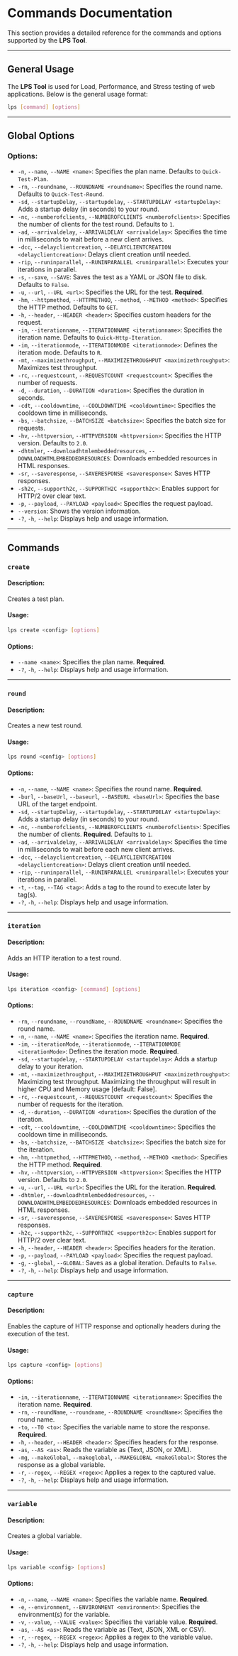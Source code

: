 
# Commands Documentation

This section provides a detailed reference for the commands and options supported by the **LPS Tool**.

---

## General Usage

The **LPS Tool** is used for Load, Performance, and Stress testing of web applications. Below is the general usage format:

```bash
lps [command] [options]
```

---

## Global Options

### Options:
- `-n`, `--name`, `--NAME <name>`: Specifies the plan name. Defaults to `Quick-Test-Plan`.
- `-rn`, `--roundname`, `--ROUNDNAME <roundname>`: Specifies the round name. Defaults to `Quick-Test-Round`.
- `-sd`, `--startupDelay`, `--startupdelay`, `--STARTUPDELAY <startupDelay>`: Adds a startup delay (in seconds) to your round.
- `-nc`, `--numberofclients`, `--NUMBEROFCLIENTS <numberofclients>`: Specifies the number of clients for the test round. Defaults to `1`.
- `-ad`, `--arrivaldelay`, `--ARRIVALDELAY <arrivaldelay>`: Specifies the time in milliseconds to wait before a new client arrives.
- `-dcc`, `--delayclientcreation`, `--DELAYCLIENTCREATION <delayclientcreation>`: Delays client creation until needed.
- `-rip`, `--runinparallel`, `--RUNINPARALLEL <runinparallel>`: Executes your iterations in parallel.
- `-s`, `--save`, `--SAVE`: Saves the test as a YAML or JSON file to disk. Defaults to `False`.
- `-u`, `--url`, `--URL <url>`: Specifies the URL for the test. **Required**.
- `-hm`, `--httpmethod`, `--HTTPMETHOD`, `--method`, `--METHOD <method>`: Specifies the HTTP method. Defaults to `GET`.
- `-h`, `--header`, `--HEADER <header>`: Specifies custom headers for the request.
- `-in`, `--iterationname`, `--ITERATIONNAME <iterationname>`: Specifies the iteration name. Defaults to `Quick-Http-Iteration`.
- `-im`, `--iterationmode`, `--ITERATIONMODE <iterationmode>`: Defines the iteration mode. Defaults to `R`.
- `-mt`, `--maximizethroughput`, `--MAXIMIZETHROUGHPUT <maximizethroughput>`: Maximizes test throughput.
- `-rc`, `--requestcount`, `--REQUESTCOUNT <requestcount>`: Specifies the number of requests.
- `-d`, `--duration`, `--DURATION <duration>`: Specifies the duration in seconds.
- `-cdt`, `--cooldowntime`, `--COOLDOWNTIME <cooldowntime>`: Specifies the cooldown time in milliseconds.
- `-bs`, `--batchsize`, `--BATCHSIZE <batchsize>`: Specifies the batch size for requests.
- `-hv`, `--httpversion`, `--HTTPVERSION <httpversion>`: Specifies the HTTP version. Defaults to `2.0`.
- `-dhtmler`, `--downloadhtmlembeddedresources`, `--DOWNLOADHTMLEMBEDDEDRESOURCES`: Downloads embedded resources in HTML responses.
- `-sr`, `--saveresponse`, `--SAVERESPONSE <saveresponse>`: Saves HTTP responses.
- `-sh2c`, `--supporth2c`, `--SUPPORTH2C <supporth2c>`: Enables support for HTTP/2 over clear text.
- `-p`, `--payload`, `--PAYLOAD <payload>`: Specifies the request payload.
- `--version`: Shows the version information.
- `-?`, `-h`, `--help`: Displays help and usage information.

---

## Commands

### `create`
#### Description:
Creates a test plan.
#### Usage:
```bash
lps create <config> [options]
```
#### Options:
- `--name <name>`: Specifies the plan name. **Required**.
- `-?`, `-h`, `--help`: Displays help and usage information.

---

### `round`
#### Description:
Creates a new test round.
#### Usage:
```bash
lps round <config> [options]
```
#### Options:
- `-n`, `--name`, `--NAME <name>`: Specifies the round name. **Required**.
- `-burl`, `--baseUrl`, `--baseurl`, `--BASEURL <baseUrl>`: Specifies the base URL of the target endpoint.
- `-sd`, `--startupDelay`, `--startupdelay`, `--STARTUPDELAY <startupDelay>`: Adds a startup delay (in seconds) to your round.
- `-nc`, `--numberofclients`, `--NUMBEROFCLIENTS <numberofclients>`: Specifies the number of clients. **Required**. Defaults to `1`.
- `-ad`, `--arrivaldelay`, `--ARRIVALDELAY <arrivaldelay>`: Specifies the time in milliseconds to wait before each new client arrives.
- `-dcc`, `--delayclientcreation`, `--DELAYCLIENTCREATION <delayclientcreation>`: Delays client creation until needed.
- `-rip`, `--runinparallel`, `--RUNINPARALLEL <runinparallel>`: Executes your iterations in parallel.
- `-t`, `--tag`, `--TAG <tag>`: Adds a tag to the round to execute later by tag(s).
- `-?`, `-h`, `--help`: Displays help and usage information.

---

### `iteration`
#### Description:
Adds an HTTP iteration to a test round.
#### Usage:
```bash
lps iteration <config> [command] [options]
```
#### Options:
- `-rn`, `--roundname`, `--roundName`, `--ROUNDNAME <roundname>`: Specifies the round name.
- `-n`, `--name`, `--NAME <name>`: Specifies the iteration name. **Required**.
- `-im`, `--iterationMode`, `--iterationmode`, `--ITERATIONMODE <iterationMode>`: Defines the iteration mode. **Required**.
- `-sd`, `--startupdelay`, `--STARTUPDELAY <startupdelay>`: Adds a startup delay to your iteration.
- `-mt`, `--maximizethroughput`, `--MAXIMIZETHROUGHPUT <maximizethroughput>`: Maximizing test throughput. Maximizing the throughput will result in higher CPU and Memory usage [default: False].
- `-rc`, `--requestcount`, `--REQUESTCOUNT <requestcount>`: Specifies the number of requests for the iteration.
- `-d`, `--duration`, `--DURATION <duration>`: Specifies the duration of the iteration.
- `-cdt`, `--cooldowntime`, `--COOLDOWNTIME <cooldowntime>`: Specifies the cooldown time in milliseconds.
- `-bs`, `--batchsize`, `--BATCHSIZE <batchsize>`: Specifies the batch size for the iteration.
- `-hm`, `--httpmethod`, `--HTTPMETHOD`, `--method`, `--METHOD <method>`: Specifies the HTTP method. **Required**.
- `-hv`, `--httpversion`, `--HTTPVERSION <httpversion>`: Specifies the HTTP version. Defaults to `2.0`.
- `-u`, `--url`, `--URL <url>`: Specifies the URL for the iteration. **Required**.
- `-dhtmler`, `--downloadhtmlembeddedresources`, `--DOWNLOADHTMLEMBEDDEDRESOURCES`: Downloads embedded resources in HTML responses.
- `-sr`, `--saveresponse`, `--SAVERESPONSE <saveresponse>`: Saves HTTP responses.
- `-h2c`, `--supporth2c`, `--SUPPORTH2C <supporth2c>`: Enables support for HTTP/2 over clear text.
- `-h`, `--header`, `--HEADER <header>`: Specifies headers for the iteration.
- `-p`, `--payload`, `--PAYLOAD <payload>`: Specifies the request payload.
- `-g`, `--global`, `--GLOBAL`: Saves as a global iteration. Defaults to `False`.
- `-?`, `-h`, `--help`: Displays help and usage information.

---

### `capture`
#### Description:
Enables the capture of HTTP response and optionally headers during the execution of the test.
#### Usage:
```bash
lps capture <config> [options]
```
#### Options:
- `-in`, `--iterationname`, `--ITERATIONNAME <iterationname>`: Specifies the iteration name. **Required**.
- `-rn`, `--roundName`, `--roundname`, `--ROUNDNAME <roundName>`: Specifies the round name.
- `-to`, `--TO <to>`: Specifies the variable name to store the response. **Required**.
- `-h`, `--header`, `--HEADER <header>`: Specifies headers for the response.
- `-as`, `--AS <as>`: Reads the variable as (Text, JSON, or XML).
- `-mg`, `--makeGlobal`, `--makeglobal`, `--MAKEGLOBAL <makeGlobal>`: Stores the response as a global variable.
- `-r`, `--regex`, `--REGEX <regex>`: Applies a regex to the captured value.
- `-?`, `-h`, `--help`: Displays help and usage information.

---

### `variable`
#### Description:
Creates a global variable.
#### Usage:
```bash
lps variable <config> [options]
```
#### Options:
- `-n`, `--name`, `--NAME <name>`: Specifies the variable name. **Required**.
- `-e`, `--environment`, `--ENVIRONMENT <environment>`: Specifies the environment(s) for the variable.
- `-v`, `--value`, `--VALUE <value>`: Specifies the variable value. **Required**.
- `-as`, `--AS <as>`: Reads the variable as (Text, JSON, XML or CSV).
- `-r`, `--regex`, `--REGEX <regex>`: Applies a regex to the variable value.
- `-?`, `-h`, `--help`: Displays help and usage information.
